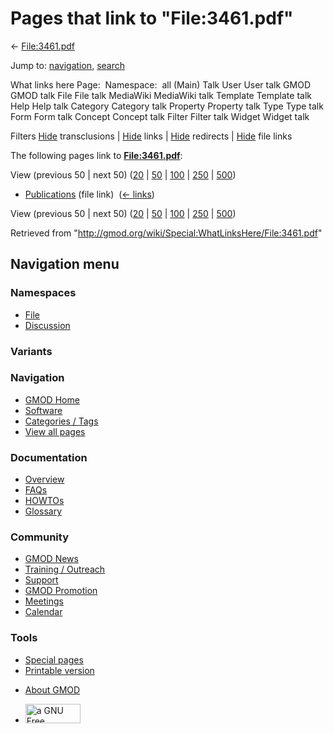 <div id="mw-page-base" class="noprint">

</div>

<div id="mw-head-base" class="noprint">

</div>

<div id="content" class="mw-body" role="main">

<span id="top"></span>

<div id="mw-js-message" style="display:none;">

</div>



# <span dir="auto">Pages that link to "File:3461.pdf"</span>

<div id="bodyContent">

<div id="contentSub">

← [File:3461.pdf](/wiki/File:3461.pdf "File:3461.pdf")

</div>

<div id="jump-to-nav" class="mw-jump">

Jump to: [navigation](#mw-navigation), [search](#p-search)

</div>

<div id="mw-content-text">

What links here Page:  Namespace:  all (Main) Talk User User talk GMOD
GMOD talk File File talk MediaWiki MediaWiki talk Template Template talk
Help Help talk Category Category talk Property Property talk Type Type
talk Form Form talk Concept Concept talk Filter Filter talk Widget
Widget talk

Filters
[Hide](/mediawiki/index.php?title=Special:WhatLinksHere/File:3461.pdf&hidetrans=1 "Special:WhatLinksHere/File:3461.pdf")
transclusions \|
[Hide](/mediawiki/index.php?title=Special:WhatLinksHere/File:3461.pdf&hidelinks=1 "Special:WhatLinksHere/File:3461.pdf")
links \|
[Hide](/mediawiki/index.php?title=Special:WhatLinksHere/File:3461.pdf&hideredirs=1 "Special:WhatLinksHere/File:3461.pdf")
redirects \|
[Hide](/mediawiki/index.php?title=Special:WhatLinksHere/File:3461.pdf&hideimages=1 "Special:WhatLinksHere/File:3461.pdf")
file links

The following pages link to
**[File:3461.pdf](/wiki/File:3461.pdf "File:3461.pdf")**:

View (previous 50 \| next 50)
([20](/mediawiki/index.php?title=Special:WhatLinksHere/File:3461.pdf&limit=20 "Special:WhatLinksHere/File:3461.pdf")
\|
[50](/mediawiki/index.php?title=Special:WhatLinksHere/File:3461.pdf&limit=50 "Special:WhatLinksHere/File:3461.pdf")
\|
[100](/mediawiki/index.php?title=Special:WhatLinksHere/File:3461.pdf&limit=100 "Special:WhatLinksHere/File:3461.pdf")
\|
[250](/mediawiki/index.php?title=Special:WhatLinksHere/File:3461.pdf&limit=250 "Special:WhatLinksHere/File:3461.pdf")
\|
[500](/mediawiki/index.php?title=Special:WhatLinksHere/File:3461.pdf&limit=500 "Special:WhatLinksHere/File:3461.pdf"))

- [Publications](/wiki/Publications "Publications") (file link) ‎
  <span class="mw-whatlinkshere-tools">([←
  links](/mediawiki/index.php?title=Special:WhatLinksHere&target=Publications "Special:WhatLinksHere"))</span>

View (previous 50 \| next 50)
([20](/mediawiki/index.php?title=Special:WhatLinksHere/File:3461.pdf&limit=20 "Special:WhatLinksHere/File:3461.pdf")
\|
[50](/mediawiki/index.php?title=Special:WhatLinksHere/File:3461.pdf&limit=50 "Special:WhatLinksHere/File:3461.pdf")
\|
[100](/mediawiki/index.php?title=Special:WhatLinksHere/File:3461.pdf&limit=100 "Special:WhatLinksHere/File:3461.pdf")
\|
[250](/mediawiki/index.php?title=Special:WhatLinksHere/File:3461.pdf&limit=250 "Special:WhatLinksHere/File:3461.pdf")
\|
[500](/mediawiki/index.php?title=Special:WhatLinksHere/File:3461.pdf&limit=500 "Special:WhatLinksHere/File:3461.pdf"))

</div>

<div class="printfooter">

Retrieved from
"<http://gmod.org/wiki/Special:WhatLinksHere/File:3461.pdf>"

</div>

<div id="catlinks" class="catlinks catlinks-allhidden">

</div>

<div class="visualClear">

</div>

</div>

</div>

<div id="mw-navigation">

## Navigation menu

<div id="mw-head">



<div id="left-navigation">

<div id="p-namespaces" class="vectorTabs" role="navigation"
aria-labelledby="p-namespaces-label">

### Namespaces

- <span id="ca-nstab-image"><a href="/wiki/File:3461.pdf" accesskey="c"
  title="View the file page [c]">File</a></span>
- <span id="ca-talk"><a
  href="/mediawiki/index.php?title=File_talk:3461.pdf&amp;action=edit&amp;redlink=1"
  accesskey="t"
  title="Discussion about the content page [t]">Discussion</a></span>

</div>

<div id="p-variants" class="vectorMenu emptyPortlet" role="navigation"
aria-labelledby="p-variants-label">

### 

### Variants[](#)

<div class="menu">

</div>

</div>

</div>

<div id="right-navigation">





</div>



</div>

</div>

</div>

<div id="mw-panel">

<div id="p-logo" role="banner">

<a href="/wiki/Main_Page"
style="background-image: url(http://gmod.org/images/GMOD-cogs.png);"
title="Visit the main page"></a>

</div>

<div id="p-Navigation" class="portal" role="navigation"
aria-labelledby="p-Navigation-label">

### Navigation

<div class="body">

- <span id="n-GMOD-Home">[GMOD Home](/wiki/Main_Page)</span>
- <span id="n-Software">[Software](/wiki/GMOD_Components)</span>
- <span id="n-Categories-.2F-Tags">[Categories /
  Tags](/wiki/Categories)</span>
- <span id="n-View-all-pages">[View all
  pages](/wiki/Special:AllPages)</span>

</div>

</div>

<div id="p-Documentation" class="portal" role="navigation"
aria-labelledby="p-Documentation-label">

### Documentation

<div class="body">

- <span id="n-Overview">[Overview](/wiki/Overview)</span>
- <span id="n-FAQs">[FAQs](/wiki/Category:FAQ)</span>
- <span id="n-HOWTOs">[HOWTOs](/wiki/Category:HOWTO)</span>
- <span id="n-Glossary">[Glossary](/wiki/Glossary)</span>

</div>

</div>

<div id="p-Community" class="portal" role="navigation"
aria-labelledby="p-Community-label">

### Community

<div class="body">

- <span id="n-GMOD-News">[GMOD News](/wiki/GMOD_News)</span>
- <span id="n-Training-.2F-Outreach">[Training /
  Outreach](/wiki/Training_and_Outreach)</span>
- <span id="n-Support">[Support](/wiki/Support)</span>
- <span id="n-GMOD-Promotion">[GMOD
  Promotion](/wiki/GMOD_Promotion)</span>
- <span id="n-Meetings">[Meetings](/wiki/Meetings)</span>
- <span id="n-Calendar">[Calendar](/wiki/Calendar)</span>

</div>

</div>

<div id="p-tb" class="portal" role="navigation"
aria-labelledby="p-tb-label">

### Tools

<div class="body">

- <span id="t-specialpages"><a href="/wiki/Special:SpecialPages" accesskey="q"
  title="A list of all special pages [q]">Special pages</a></span>
- <span id="t-print"><a
  href="/mediawiki/index.php?title=Special:WhatLinksHere/File:3461.pdf&amp;printable=yes"
  rel="alternate" accesskey="p"
  title="Printable version of this page [p]">Printable version</a></span>

</div>

</div>

</div>

</div>

<div id="footer" role="contentinfo">

- <span id="footer-places-about">[About
  GMOD](/wiki/GMOD:About "GMOD:About")</span>

<!-- -->

- <span id="footer-copyrightico">[<img src="http://www.gnu.org/graphics/gfdl-logo-small.png" width="88"
  height="31" alt="a GNU Free Documentation License" />](http://www.gnu.org/licenses/fdl-1.3.html)</span>


<div style="clear:both">

</div>

</div>
